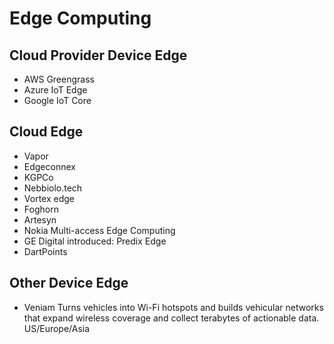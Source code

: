 # Edge Computing

## Cloud Provider Device Edge
- AWS Greengrass
- Azure IoT Edge
- Google IoT Core

## Cloud Edge
- Vapor
- Edgeconnex
- KGPCo
- Nebbiolo.tech
- Vortex edge
- Foghorn
- Artesyn
- Nokia Multi-access Edge Computing
- GE Digital introduced: Predix Edge
- DartPoints

## Other Device Edge
- Veniam 
Turns vehicles into Wi-Fi hotspots and builds vehicular networks that expand wireless coverage and collect terabytes of actionable data. 
US/Europe/Asia
